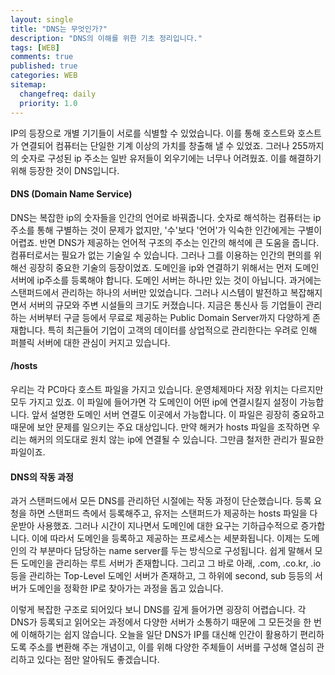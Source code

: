 ```yaml
---
layout: single
title: "DNS는 무엇인가?"
description: "DNS의 이해를 위한 기초 정리입니다."
tags: [WEB]
comments: true
published: true
categories: WEB
sitemap:
  changefreq: daily
  priority: 1.0
---
```


IP의 등장으로 개별 기기들이 서로를 식별할 수 있었습니다. 이를 통해 호스트와 호스트가 연결되어 컴퓨터는 단일한 기계 이상의 가치를 창출해 낼 수 있었죠. 그러나 255까지의 숫자로 구성된 ip 주소는 일반 유저들이 외우기에는 너무나 어려웠죠. 이를 해결하기 위해 등장한 것이 DNS입니다.

#### DNS (Domain Name Service)

DNS는 복잡한 ip의 숫자들을 인간의 언어로 바꿔줍니다. 숫자로 해석하는 컴퓨터는 ip 주소를 통해 구별하는 것이 문제가 없지만, '수'보다 '언어'가 익숙한 인간에게는 구별이 어렵죠. 반면 DNS가 제공하는 언어적 구조의 주소는 인간의 해석에 큰 도움을 줍니다. 컴퓨터로서는 필요가 없는 기술일 수 있습니다. 그러나 그를 이용하는 인간의 편의를 위해선 굉장히 중요한 기술의 등장이었죠. 도메인을 ip와 연결하기 위해서는 먼저 도메인 서버에 ip주소를 등록해야 합니다. 도메인 서버는 하나만 있는 것이 아닙니다. 과거에는 스탠퍼드에서 관리하는 하나의 서버만 있었습니다. 그러나 시스템이 발전하고 복잡해지면서 서버의 규모와 주변 시설들의 크기도 커졌습니다. 지금은 통신사 등 기업들이 관리하는 서버부터 구글 등에서 무료로 제공하는 Public Domain Server까지 다양하게 존재합니다. 특히 최근들어 기업이 고객의 데이터를 상업적으로 관리한다는 우려로 인해 퍼블릭 서버에 대한 관심이 커지고 있습니다.

#### /hosts

우리는 각 PC마다 호스트 파일을 가지고 있습니다. 운영체제마다 저장 위치는 다르지만 모두 가지고 있죠. 이 파일에 들어가면 각 도메인이 어떤 ip에 연결시킬지 설정이 가능합니다. 앞서 설명한 도메인 서버 연결도 이곳에서 가능합니다. 이 파일은 굉장히 중요하고 때문에 보안 문제를 일으키는 주요 대상입니다. 만약 해커가 hosts 파일을 조작하면 우리는 해커의 의도대로 원치 않는 ip에 연결될 수 있습니다. 그만큼 철저한 관리가 필요한 파일이죠.

#### DNS의 작동 과정

과거 스탠퍼드에서 모든 DNS를 관리하던 시절에는 작동 과정이 단순했습니다. 등록 요청을 하면 스탠퍼드 측에서 등록해주고, 유저는 스탠퍼드가 제공하는 hosts 파일을 다운받아 사용했죠. 그러나 시간이 지나면서 도메인에 대한 요구는 기하급수적으로 증가합니다. 이에 따라서 도메인을 등록하고 제공하는 프로세스는 세분화됩니다. 이제는 도메인의 각 부분마다 담당하는 name server를 두는 방식으로 구성됩니다. 쉽게 말해서 모든 도메인을 관리하는 루트 서버가 존재합니다. 그리고 그 바로 아래, .com, .co.kr, .io 등을 관리하는 Top-Level 도메인 서버가 존재하고, 그 하위에 second, sub 등등의 서버가 도메인을 정확한 IP로 찾아가는 과정을 돕고 있습니다.

이렇게 복잡한 구조로 되어있다 보니 DNS를 깊게 들어가면 굉장히 어렵습니다. 각 DNS가 등록되고 읽어오는 과정에서 다양한 서버가 소통하기 때문에 그 모든것을 한 번에 이해하기는 쉽지 않습니다. 오늘을 일단 DNS가 IP를 대신해 인간이 활용하기 편리하도록 주소를 변환해 주는 개념이고, 이를 위해 다양한 주체들이 서버를 구성해 열심히 관리하고 있다는 점만 알아둬도 좋겠습니다.
